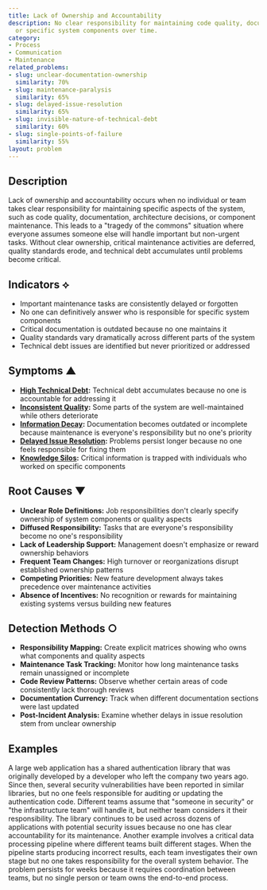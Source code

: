 ```yaml
---
title: Lack of Ownership and Accountability
description: No clear responsibility for maintaining code quality, documentation,
  or specific system components over time.
category:
- Process
- Communication
- Maintenance
related_problems:
- slug: unclear-documentation-ownership
  similarity: 70%
- slug: maintenance-paralysis
  similarity: 65%
- slug: delayed-issue-resolution
  similarity: 65%
- slug: invisible-nature-of-technical-debt
  similarity: 60%
- slug: single-points-of-failure
  similarity: 55%
layout: problem
---
```


## Description

Lack of ownership and accountability occurs when no individual or team takes clear responsibility for maintaining specific aspects of the system, such as code quality, documentation, architecture decisions, or component maintenance. This leads to a "tragedy of the commons" situation where everyone assumes someone else will handle important but non-urgent tasks. Without clear ownership, critical maintenance activities are deferred, quality standards erode, and technical debt accumulates until problems become critical.

## Indicators ⟡
- Important maintenance tasks are consistently delayed or forgotten
- No one can definitively answer who is responsible for specific system components
- Critical documentation is outdated because no one maintains it
- Quality standards vary dramatically across different parts of the system
- Technical debt issues are identified but never prioritized or addressed

## Symptoms ▲
- **[High Technical Debt](high-technical-debt.md):** Technical debt accumulates because no one is accountable for addressing it
- **[Inconsistent Quality](inconsistent-quality.md):** Some parts of the system are well-maintained while others deteriorate
- **[Information Decay](information-decay.md):** Documentation becomes outdated or incomplete because maintenance is everyone's responsibility but no one's priority
- **[Delayed Issue Resolution](delayed-issue-resolution.md):** Problems persist longer because no one feels responsible for fixing them
- **[Knowledge Silos](knowledge-silos.md):** Critical information is trapped with individuals who worked on specific components

## Root Causes ▼
- **Unclear Role Definitions:** Job responsibilities don't clearly specify ownership of system components or quality aspects
- **Diffused Responsibility:** Tasks that are everyone's responsibility become no one's responsibility
- **Lack of Leadership Support:** Management doesn't emphasize or reward ownership behaviors
- **Frequent Team Changes:** High turnover or reorganizations disrupt established ownership patterns
- **Competing Priorities:** New feature development always takes precedence over maintenance activities
- **Absence of Incentives:** No recognition or rewards for maintaining existing systems versus building new features

## Detection Methods ○
- **Responsibility Mapping:** Create explicit matrices showing who owns what components and quality aspects
- **Maintenance Task Tracking:** Monitor how long maintenance tasks remain unassigned or incomplete
- **Code Review Patterns:** Observe whether certain areas of code consistently lack thorough reviews
- **Documentation Currency:** Track when different documentation sections were last updated
- **Post-Incident Analysis:** Examine whether delays in issue resolution stem from unclear ownership

## Examples

A large web application has a shared authentication library that was originally developed by a developer who left the company two years ago. Since then, several security vulnerabilities have been reported in similar libraries, but no one feels responsible for auditing or updating the authentication code. Different teams assume that "someone in security" or "the infrastructure team" will handle it, but neither team considers it their responsibility. The library continues to be used across dozens of applications with potential security issues because no one has clear accountability for its maintenance. Another example involves a critical data processing pipeline where different teams built different stages. When the pipeline starts producing incorrect results, each team investigates their own stage but no one takes responsibility for the overall system behavior. The problem persists for weeks because it requires coordination between teams, but no single person or team owns the end-to-end process.